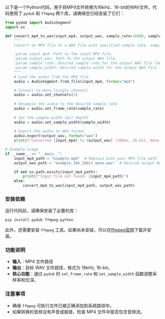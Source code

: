 以下是一个Python代码，用于将MP4文件转换为16kHz、16-bit的WAV文件。代码使用了 `pydub` 和 `ffmpeg` 两个库，请确保您已经安装了它们：

```python
from pydub import AudioSegment
import os

def convert_mp4_to_wav(input_mp4, output_wav, sample_rate=16000, sample_width=2):
    """
    Convert an MP4 file to a WAV file with specified sample rate, sample width, and single channel (mono).

    :param input_mp4: Path to the input MP4 file.
    :param output_wav: Path to the output WAV file.
    :param sample_rate: Desired sample rate for the output WAV file (default: 16000 Hz).
    :param sample_width: Desired sample width for the output WAV file in bytes (default: 2 bytes for 16-bit).
    """
    # Load the audio from the MP4 file
    audio = AudioSegment.from_file(input_mp4, format="mp4")

    # Convert to mono (single channel)
    audio = audio.set_channels(1)
    
    # Resample the audio to the desired sample rate
    audio = audio.set_frame_rate(sample_rate)
    
    # Set the sample width (bit depth)
    audio = audio.set_sample_width(sample_width)
    
    # Export the audio to WAV format
    audio.export(output_wav, format="wav")
    print(f"Converted {input_mp4} to {output_wav} (16kHz, 16-bit, mono)")

# Example usage
if __name__ == "__main__":
    input_mp4_path = "example.mp4"  # Replace with your MP4 file path
    output_wav_path = "example_16k_16bit_mono.wav"  # Desired output WAV file path

    if not os.path.exists(input_mp4_path):
        print(f"Input file not found: {input_mp4_path}")
    else:
        convert_mp4_to_wav(input_mp4_path, output_wav_path)

```

### 安装依赖
运行代码前，请确保安装了必要的库：
```bash
pip install pydub ffmpeg-python
```

此外，还需要安装 `ffmpeg` 工具。如果尚未安装，可以在[ffmpeg官网](https://ffmpeg.org/download.html)下载并安装。

### 功能说明
- **输入**：MP4 文件路径
- **输出**：目标 WAV 文件路径，格式为 16kHz, 16-bit。
- **核心功能**：通过 `pydub` 的 `set_frame_rate` 和 `set_sample_width` 函数调整采样率和位深。

### 注意事项
- 确保 `ffmpeg` 可执行文件已被正确添加到系统路径中。
- 如果转换的音频没有声音或报错，检查 MP4 文件中是否包含音频流。
